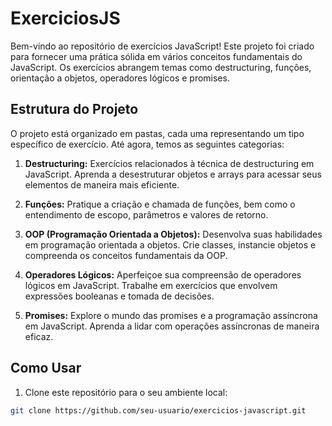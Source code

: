# ExerciciosJS

Bem-vindo ao repositório de exercícios JavaScript! Este projeto foi criado para fornecer uma prática sólida em vários conceitos fundamentais do JavaScript. Os exercícios abrangem temas como destructuring, funções, orientação a objetos, operadores lógicos e promises.

## Estrutura do Projeto

O projeto está organizado em pastas, cada uma representando um tipo específico de exercício. Até agora, temos as seguintes categorias:

1. **Destructuring:** Exercícios relacionados à técnica de destructuring em JavaScript. Aprenda a desestruturar objetos e arrays para acessar seus elementos de maneira mais eficiente.

2. **Funções:** Pratique a criação e chamada de funções, bem como o entendimento de escopo, parâmetros e valores de retorno.

3. **OOP (Programação Orientada a Objetos):** Desenvolva suas habilidades em programação orientada a objetos. Crie classes, instancie objetos e compreenda os conceitos fundamentais da OOP.

4. **Operadores Lógicos:** Aperfeiçoe sua compreensão de operadores lógicos em JavaScript. Trabalhe em exercícios que envolvem expressões booleanas e tomada de decisões.

5. **Promises:** Explore o mundo das promises e a programação assíncrona em JavaScript. Aprenda a lidar com operações assíncronas de maneira eficaz.

## Como Usar

1. Clone este repositório para o seu ambiente local:

```bash
git clone https://github.com/seu-usuario/exercicios-javascript.git
